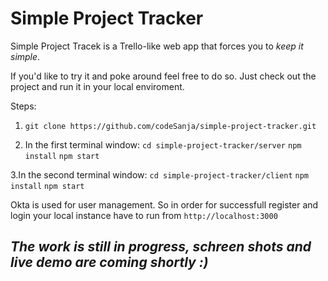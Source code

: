 # Simple Project Tracker

Simple Project Tracek is a Trello-like web app that forces you to *keep it simple*.

If you'd like to try it and poke around feel free to do so.
Just check out the project and run it in your local enviroment.

Steps:
1. `git clone https://github.com/codeSanja/simple-project-tracker.git`

2. In the first terminal window: 
`cd simple-project-tracker/server`
`npm install`
`npm start`

3.In the second terminal window: 
`cd simple-project-tracker/client`
`npm install`
`npm start`

Okta is used for user management. So in order for successfull register and login your local instance have to run from `http://localhost:3000`


## *The work is still in progress, schreen shots and live demo are coming shortly :)*
